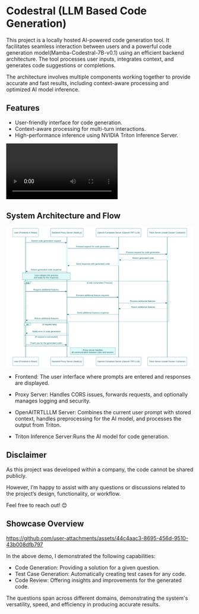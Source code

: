 
# Codestral (LLM Based Code Generation)

This project is a locally hosted AI-powered code generation tool. It facilitates seamless interaction between users and a powerful code generation model(Mamba-Codestral-7B-v0.1) using an efficient backend architecture. The tool processes user inputs, integrates context, and generates code suggestions or completions.

The architecture involves multiple components working together to provide accurate and fast results, including context-aware processing and optimized AI model inference.


## Features
* User-friendly interface for code generation.
* Context-aware processing for multi-turn interactions.
* High-performance inference using NVIDIA Triton Inference Server.


![Demo](https://assets.leetcode.com/static_assets/others/premium_company_tags.mp4)

## System Architecture and Flow

![image_alt](https://github.com/Parth-Tayal/Codestral/blob/main/diagram.svg)

* Frontend: The user interface where prompts are entered and responses are displayed.

* Proxy Server: Handles CORS issues, forwards requests, and optionally manages logging and security.

* OpenAITRTLLLM Server: Combines the current user prompt with stored context, handles preprocessing for the AI model, and processes the output from Triton.

* Triton Inference Server:Runs the AI model for code generation.


## Disclaimer
As this project was developed within a company, the code cannot be shared publicly.

However, I’m happy to assist with any questions or discussions related to the project’s design, functionality, or workflow.

Feel free to reach out! 😊

## Showcase Overview

https://github.com/user-attachments/assets/44c4aac3-8695-456d-9510-43b008dfb797

In the above demo, I demonstrated the following capabilities:

* Code Generation: Providing a solution for a given question.
* Test Case Generation: Automatically creating test cases for any code.
* Code Review: Offering insights and improvements for the generated code.

The questions span across different domains, demonstrating the system's versatility, speed, and efficiency in producing accurate results.

